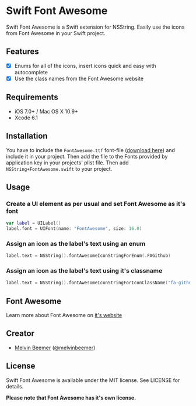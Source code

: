 # Swift Font Awesome

Swift Font Awesome is a Swift extension for NSString. Easily use the icons from Font Awesome in your Swift project.

## Features

- [x] Enums for all of the icons, insert icons quick and easy with autocomplete
- [x] Use the class names from the Font Awesome website

## Requirements

- iOS 7.0+ / Mac OS X 10.9+
- Xcode 6.1

## Installation

You have to include the `FontAwesome.ttf` font-file ([download here](http://fortawesome.github.io/Font-Awesome/)) and include it in your project. Then add the file to the Fonts provided by application key in your projects' plist file. Then add `NSString+FontAwesome.swift` to your project.

## Usage

### Create a UI element as per usual and set Font Awesome as it's font

```swift
var label = UILabel()
label.font = UIFont(name: "FontAwesome", size: 16.0)
```

### Assign an icon as the label's text using an enum

```swift
label.text = NSString().fontAwesomeIconStringForEnum(.FAGithub)
```

### Assign an icon as the label's text using it's classname

```swift
label.text = NSString().fontAwesomeIconStringForIconClassName("fa-github")
```

## Font Awesome

Learn more about Font Awesome on [it's website](http://fortawesome.github.io/Font-Awesome/)

## Creator

- [Melvin Beemer](http://github.com/melvinbeemer) ([@melvinbeemer](https://twitter.com/melvinbeemer))

## License
Swift Font Awesome is available under the MIT license. See LICENSE for details.

**Please note that Font Awesome has it's own license.**